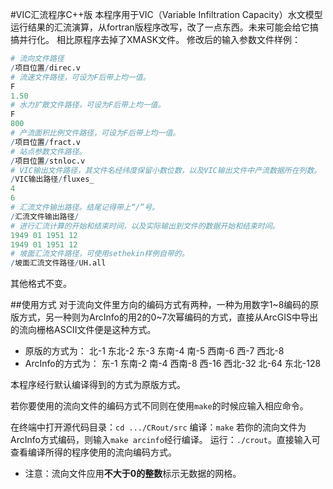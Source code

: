#VIC汇流程序C++版
本程序用于VIC（Variable Infiltration Capacity）水文模型运行结果的汇流演算，从fortran版程序改写，改了一点东西。未来可能会给它搞搞并行化。
相比原程序去掉了XMASK文件。
修改后的输入参数文件样例：
``` R
# 流向文件路径
/项目位置/direc.v
# 流速文件路径，可设为F后带上均一值。
F
1.50
# 水力扩散文件路径，可设为F后带上均一值。
F
800
# 产流面积比例文件路径，可设为F后带上均一值。
/项目位置/fract.v
# 站点参数文件路径。
/项目位置/stnloc.v
# VIC输出文件路径，其文件名经纬度保留小数位数，以及VIC输出文件中产流数据所在列数。
/VIC输出路径/fluxes_
4
6
# 汇流文件输出路径。结尾记得带上“/”号。
/汇流文件输出路径/
# 进行汇流计算的开始和结束时间，以及实际输出到文件的数据开始和结束时间。
1949 01 1951 12 
1949 01 1951 12 
# 坡面汇流文件路径，可使用sethekin样例自带的。
/坡面汇流文件路径/UH.all
```
其他格式不变。


##使用方式
对于流向文件里方向的编码方式有两种，一种为用数字1~8编码的原版方式，另一种则为ArcInfo的用2的0~7次幂编码的方式，直接从ArcGIS中导出的流向栅格ASCII文件便是这种方式。
- 原版的方式为： 北-1 东北-2 东-3 东南-4 南-5 西南-6 西-7 西北-8
- ArcInfo的方式为： 东-1 东南-2 南-4 西南-8 西-16 西北-32 北-64 东北-128 

本程序经行默认编译得到的方式为原版方式。

若你要使用的流向文件的编码方式不同则在使用`make`的时候应输入相应命令。

在终端中打开源代码目录：`cd .../CRout/src`
编译：`make`
若你的流向文件为ArcInfo方式编码，则输入`make arcinfo`经行编译。
运行：`./crout`。直接输入可查看编译所得的程序使用的流向编码方式。
- 注意：流向文件应用**不大于0的整数**标示无数据的网格。


